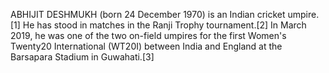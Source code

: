 ABHIJIT DESHMUKH (born 24 December 1970) is an Indian cricket umpire.[1] He has stood in matches in the Ranji Trophy tournament.[2] In March 2019, he was one of the two on-field umpires for the first Women's Twenty20 International (WT20I) between India and England at the Barsapara Stadium in Guwahati.[3]
